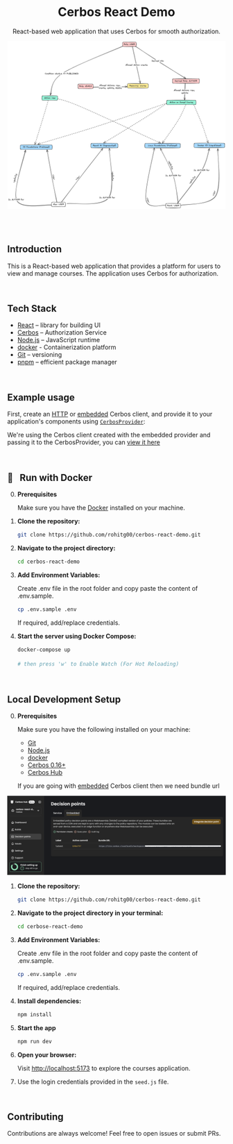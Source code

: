<h1 align="center">Cerbos React Demo</h1>

<p align="center">
  React-based web application that uses Cerbos for smooth authorization.
</p>

<img src='./assets/cerbos-react-demo-diagrams.png'>

<br><br>

## Introduction

This is a React-based web application that provides a platform for users to view and manage courses. The application uses Cerbos for authorization.

<br>

## Tech Stack

- [React](https://react.dev/) – library for building UI
- [Cerbos](https://www.cerbos.dev/) – Authorization Service
- [Node.js](https://nodejs.org/) – JavaScript runtime
- [docker](https://www.docker.com/) - Containerization platform  
- [Git](https://git-scm.com/) – versioning
- [pnpm](https://pnpm.io/) – efficient package manager

<br>

## Example usage

First, create an [HTTP](https://github.com/cerbos/cerbos-sdk-javascript/blob/main/packages/http/README.md) or [embedded](https://github.com/cerbos/cerbos-sdk-javascript/blob/main/packages/embedded/README.md) Cerbos client, and provide it to your application's components using [`CerbosProvider`](https://github.com/cerbos/cerbos-sdk-javascript/blob/main/docs/react.cerbosprovider.md):

We're using the Cerbos client created with the embedded provider and passing it to the CerbosProvider, you can [view it here](src/App.jsx)

<br>

##  🐳&nbsp;&nbsp; Run with Docker
0. **Prerequisites**

   Make sure you have the [Docker](https://www.docker.com/) installed on your machine.

1. **Clone the repository:**

   ```bash
   git clone https://github.com/rohitg00/cerbos-react-demo.git
   ```

2. **Navigate to the project directory:**

   ```bash
   cd cerbos-react-demo
   ```

3. **Add Environment Variables:**

   Create .env file in the root folder and copy paste the content of .env.sample.

   ```bash
   cp .env.sample .env
   ```

	If required, add/replace credentials.

4. **Start the server using Docker Compose:**

   ```bash
   docker-compose up 

   # then press 'w' to Enable Watch (For Hot Reloading)
   ```

<br>


## Local Development Setup

0.  **Prerequisites**

    Make sure you have the following installed on your machine:

    - [Git](https://git-scm.com/)
    - [Node.js](https://nodejs.org/en)
    - [docker](https://www.docker.com/)
	- [Cerbos 0.16+](https://cerbos.dev)
	- [Cerbos Hub](https://hub.cerbos.cloud/)

	If you are going with [embedded](https://github.com/cerbos/cerbos-sdk-javascript/blob/main/packages/embedded/README.md) Cerbos client then we need bundle url

<div align="center">
	<img src='./assets/cerbos_hub_embedded.png' 	width="700px">
</div>


1.  **Clone the repository:**

	```bash
	git clone https://github.com/rohitg00/cerbos-react-demo.git
	```

2.  **Navigate to the project directory in your terminal:**

	```bash
	cd cerbose-react-demo
	```

3. **Add Environment Variables:**

   Create .env file in the root folder and copy paste the content of .env.sample.

   ```bash
   cp .env.sample .env
   ```
	 If required, add/replace credentials.

4.  **Install dependencies:**

	```bash
	npm install
	```

5. **Start the app**

	```bash
	npm run dev
	```

6. **Open your browser:**

	Visit [http://localhost:5173](http://localhost:5173) to explore the courses application.

6. Use the login credentials provided in the `seed.js` file.

<br>

## Contributing

Contributions are always welcome! Feel free to open issues or submit PRs.